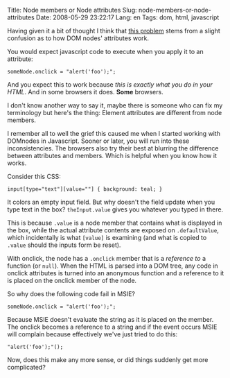Title: Node members or Node attributes
Slug: node-members-or-node-attributes
Date: 2008-05-29 23:22:17
Lang: en
Tags: dom, html, javascript

Having given it a bit of thought I think that [this problem][1] stems from a slight confusion as to how DOM nodes' attributes work.

You would expect javascript code to execute when you apply it to an attribute:

    someNode.onclick = "alert('foo');";

And you expect this to work because *this is exactly what you do in your HTML*. And in some browsers it does. **Some** browsers.

I don't know another way to say it, maybe there is someone who can fix my terminology but here's the thing: Element attributes are different from node members.

I remember all to well the grief this caused me when I started working with DOMnodes in Javascript. Sooner or later, you will run into these inconsistencies. The browsers also try their best at blurring the difference between attributes and members. Which is helpful when you know how it works.

Consider this CSS:

    input[type="text"][value=""] { background: teal; }

It colors an empty input field. But why doesn't the field update when you type text in the box? `theInput.value` gives you whatever you typed in there.

This is because `.value` is a node member that contains what is displayed in the box, while the actual attribute contents are exposed on `.defaultValue`, which incidentally is what `[value]` is examining (and what is copied to `.value` should the inputs form be reset).

With onclick, the node has a `.onclick` member that is a *reference to* a function (or `null`). When the HTML is parsed into a DOM tree, any code in onclick attributes is turned into an anonymous function and a reference to it is placed on the onclick member of the node.

So why does the following code fail in MSIE?

    someNode.onclick = "alert('foo');";

Because MSIE doesn't evaluate the string as it is placed on the member. The onclick becomes a reference to a string and if the event occurs MSIE will complain because effectively we've just tried to do this:

    "alert('foo');"();

Now, does this make any more sense, or did things suddenly get more complicated?

[1]: http://meyerweb.com/eric/thoughts/2008/05/29/need-help-with-table-row-events/